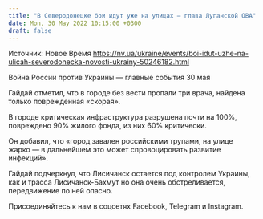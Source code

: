 ```yaml
---
title: "В Северодонецке бои идут уже на улицах — глава Луганской ОВА"
date: Mon, 30 May 2022 10:15:00 +0300
draft: false
---
```

Источник: Новое Время https://nv.ua/ukraine/events/boi-idut-uzhe-na-ulicah-severodonecka-novosti-ukrainy-50246182.html


Война России против Украины — главные события 30 мая

Гайдай отметил, что в городе без вести пропали три врача, найдена только поврежденная «скорая».

В городе критическая инфраструктура разрушена почти на 100%, повреждено 90% жилого фонда, из них 60% критически.

Он добавил, что «город завален российскими трупами, на улице жарко — в дальнейшем это может спровоцировать развитие инфекций».

Гайдай подчеркнул, что Лисичанск остается под контролем Украины, как и трасса Лисичанск-Бахмут но она очень обстреливается, передвижение по ней опасно.

Присоединяйтесь к нам в соцсетях Facebook, Telegram и Instagram.

